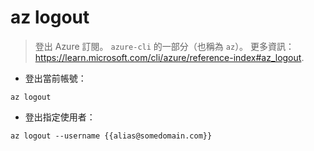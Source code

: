 # az logout

> 登出 Azure 訂閱。
> `azure-cli` 的一部分（也稱為 `az`）。
> 更多資訊：<https://learn.microsoft.com/cli/azure/reference-index#az_logout>.

- 登出當前帳號：

`az logout`

- 登出指定使用者：

`az logout --username {{alias@somedomain.com}}`
